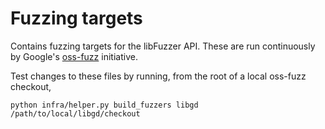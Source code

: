 # Fuzzing targets

Contains fuzzing targets for the libFuzzer API. These are run continuously by
Google's [oss-fuzz](https://github.com/google/oss-fuzz) initiative.

Test changes to these files by running, from the root of a local oss-fuzz
checkout,

```
python infra/helper.py build_fuzzers libgd /path/to/local/libgd/checkout
```
